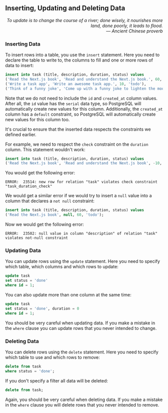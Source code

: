 ## Inserting, Updating and Deleting Data

<div style="text-align: right"> <i> To update is to change the course of a river; done wisely, it nourishes more land, done poorly, it leads to flood. <br> — Ancient Chinese proverb </i> </div>

### Inserting Data

To insert rows into a table, you use the `insert` statement.
Here you need to declare the table to write to, the columns to fill and one or more rows of data to insert:

```sql
insert into task (title, description, duration, status) values
('Read the Next.js book', 'Read and understand the Next.js book.', 60, 'inprogress'),
('Write a task app', 'Write an awesome task app.', 10, 'todo'),
('Think of a funny joke', 'Come up with a funny joke to lighten the mood.', 120, 'inprogress');
```

Note that we do not need to include the `id` and `created_at` column values.
After all, the `id` value has the `serial` data type, so PostgreSQL will automatically create new values for this column.
Additionally, the `created_at` column has a `default` constraint, so PostgreSQL will automatically create new values for this column too.

It's crucial to ensure that the inserted data respects the constraints we defined earlier.

For example, we need to respect the `check` constraint on the `duration` column.
This statement wouldn't work:

```sql
insert into task (title, description, duration, status) values
('Read the Next.js book', 'Read and understand the Next.js book', -10, 'todo');
```

You would get the following error:

```
ERROR:  23514: new row for relation "task" violates check constraint "task_duration_check"
```

We would get a similar error if we would try to insert a `null` value into a column that declares a `not null` constraint:

```sql
insert into task (title, description, duration, status) values
('Read the Next.js book', null, 60, 'todo');
```

Now we would get the following error:

```
ERROR:  23502: null value in column "description" of relation "task" violates not-null constraint
```

### Updating Data

You can update rows using the `update` statement.
Here you need to specify which table, which columns and which rows to update:

```sql
update task
set status = 'done'
where id = 1;
```

You can also update more than one column at the same time:

```sql
update task
set status = 'done', duration = 0
where id = 1;
```

You should be very careful when updating data.
If you make a mistake in the `where` clause you can update rows that you never intended to change.

### Deleting Data

You can delete rows using the `delete` statement.
Here you need to specify which table to use and which rows to remove:

```sql
delete from task
where status = 'done';
```

If you don't specify a filter all data will be deleted:

```sql
delete from task;
```

Again, you should be very careful when deleting data.
If you make a mistake in the `where` clause you will delete rows that you never intended to remove.
